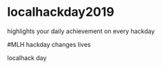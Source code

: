 # localhackday2019
highlights your daily achievement on every hackday

#MLH hackday changes lives

localhack day

